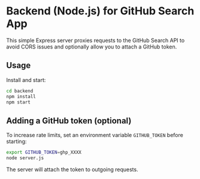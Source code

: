 # Backend (Node.js) for GitHub Search App

This simple Express server proxies requests to the GitHub Search API to avoid CORS issues
and optionally allow you to attach a GitHub token.

## Usage
Install and start:
```bash
cd backend
npm install
npm start
```

## Adding a GitHub token (optional)
To increase rate limits, set an environment variable `GITHUB_TOKEN` before starting:
```bash
export GITHUB_TOKEN=ghp_XXXX
node server.js
```
The server will attach the token to outgoing requests.
